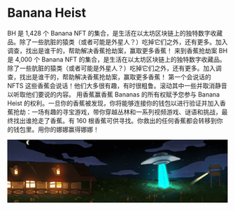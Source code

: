 # Banana Heist

BH 是 1,428 个 Banana NFT 的集合，是生活在以太坊区块链上的独特数字收藏品。除了一些肮脏的猿类（或者可能是外星人？）吃掉它们之外，还有更多。加入调查，找出是谁干的，帮助解决香蕉抢劫案，赢取更多香蕉！
来到香蕉抢劫案
BH 是 4,000 个 Banana NFT 的集合，是生活在以太坊区块链上的独特数字收藏品。除了一些肮脏的猿类（或者可能是外星人？）吃掉它们之外，还有更多。加入调查，找出是谁干的，帮助解决香蕉抢劫案，赢取更多香蕉！
第一个会说话的 NFTS
这些香蕉会说话！他们大多很有趣，有时很粗鲁。滚动其中一些并取消静音以听取他们要说的内容。
用香蕉赢香蕉
Bananas 的所有权赋予您参与 Banana Heist 的权利。一旦你的香蕉被发现，你将能够连接你的钱包以进行验证并加入香蕉抢劫：一场有趣的寻宝游戏，带你穿越丛林和一系列视频游戏、谜语和挑战，最终找出谁抢走了香蕉。有 160 根香蕉可供寻找。你救出的任何香蕉都会转移到你的钱包里。用你的娜娜赢得娜娜！

![nft](unnamed.png)
